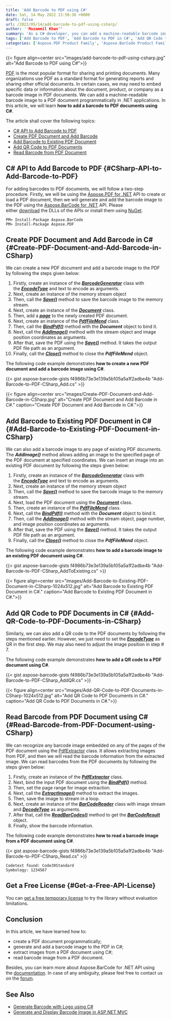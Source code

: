 ```yaml
---
title: 'Add Barcode to PDF using C#'
date: Sat, 14 May 2022 13:58:36 +0000
draft: false
url: /2022/05/14/add-barcode-to-pdf-using-csharp/
author: ''Muzammil Khan''
summary: 'As a C# developer, you can add a machine-readable barcode image to a PDF document programmatically in .NET applications. In this article, you will learn how to add a barcode to PDF documents and read barcode from PDF using C#.'
tags: ['Add Barcode to PDF', 'Add Barcode to PDF in C#', 'Add QR Code to PDF', 'Add QR Code to PDF C#', 'C# API to Add Barcode to PDF', 'C# Barcode API', 'Embed Barcode in PDF C#', 'Read Barcode from PDF', 'Read Barcode from PDF in C#']
categories: ['Aspose.PDF Product Family', 'Aspose.BarCode Product Family']
---
```




{{< figure align=center src="images/add-barcode-to-pdf-using-csharp.jpg" alt="Add Barcode to PDF using C#">}}


[PDF][1] is the most popular format for sharing and printing documents. Many organizations use PDF as a standard format for generating reports and sharing other official documents. In certain cases, we may need to embed specific data or information about the document, product, or company as a barcode image in PDF documents. We can add a machine-readable barcode image to a PDF document programmatically in .NET applications. In this article, we will learn **how to add a barcode to PDF documents using C#**.

The article shall cover the following topics:

*   [C# API to Add Barcode to PDF][2]
*   [Create PDF Document and Add Barcode][3]
*   [Add Barcode to Existing PDF Document][4]
*   [Add QR Code to PDF Documents][5]
*   [Read Barcode from PDF Document][6]

## C# API to Add Barcode to PDF {#CSharp-API-to-Add-Barcode-to-PDF}

For adding barcodes to PDF documents, we will follow a two-step procedure. Firstly, we will be using the [Aspose.PDF for .NET][7] API to create or load a PDF document, then we will generate and add the barcode image to the PDF using the [Aspose.BarCode for .NET][8] API. Please either [download][9] the DLLs of the APIs or install them using [NuGet][10].

```
PM> Install-Package Aspose.BarCode
PM> Install-Package Aspose.PDF
```

## Create PDF Document and Add Barcode in C# {#Create-PDF-Document-and-Add-Barcode-in-CSharp}

We can create a new PDF document and add a barcode image to the PDF by following the steps given below:

1.  Firstly, create an instance of the **_[BarcodeGenerator][11]_** class with the _**[EncodeType][12]**_ and text to encode as arguments.
2.  Next, create an instance of the memory stream object
3.  Then, call the [**_Save()_**][13] method to save the barcode image to the memory stream.
4.  Next, create an instance of the **_[Document][14]_** class.
5.  Then, add a **_[page][15]_** to the newly created PDF document.
6.  Next, create an instance of the **_[PdfFileMend][16]_** class.
7.  Then, call the **_[BindPdf()][17]_** method with the **_Document_** object to bind it.
8.  Next, call the **_[AddImage()][18]_** method with the stream object and image position coordinates as arguments.
9.  After that, save the PDF using the **_[Save()][19]_** method. It takes the output PDF file path as an argument.
10.  Finally, call the **_[Close()][20]_** method to close the **_PdfFileMend_** object.

The following code example demonstrates **how to create a new PDF document and add a barcode image using C#**.

{{< gist aspose-barcode-gists f4986b73e3e139a5b105a5a1f2adbe4b "Add-Barcode-to-PDF-CSharp_Add.cs" >}}



{{< figure align=center src="images/Create-PDF-Document-and-Add-Barcode-in-CSharp.jpg" alt="Create PDF Document and Add Barcode in C#." caption="Create PDF Document and Add Barcode in C#.">}}


## Add Barcode to Existing PDF Document in C# {#Add-Barcode-to-Existing-PDF-Document-in-CSharp}

We can also add a barcode image to any page of existing PDF documents. The **_AddImage()_** method allows adding an image to the specified page of the PDF document at specified coordinates. We can insert an image into an existing PDF document by following the steps given below:

1.  Firstly, create an instance of the **_[BarcodeGenerator][21]_** class with the _**[EncodeType][22]**_ and text to encode as arguments.
2.  Next, create an instance of the memory stream object
3.  Then, call the [**_Save()_**][23] method to save the barcode image to the memory stream.
4.  Next, load the PDF document using the **_[Document][24]_** class.
5.  Then, create an instance of the **_[PdfFileMend][25]_** class.
6.  Next, call the **_[BindPdf()][26]_** method with the **_Document_** object to bind it.
7.  Then, call the **_[AddImage()][27]_** method with the stream object, page number, and image position coordinates as arguments.
8.  After that, save the PDF using the **_[Save()][28]_** method. It takes the output PDF file path as an argument.
9.  Finally, call the **_[Close()][29]_** method to close the **_PdfFileMend_** object.

The following code example demonstrates **how to add a barcode image to an existing PDF document using C#**.

{{< gist aspose-barcode-gists f4986b73e3e139a5b105a5a1f2adbe4b "Add-Barcode-to-PDF-CSharp_AddToExisting.cs" >}}



{{< figure align=center src="images/Add-Barcode-to-Existing-PDF-Document-in-CSharp-1024x512.jpg" alt="Add Barcode to Existing PDF Document in C#." caption="Add Barcode to Existing PDF Document in C#.">}}


## Add QR Code to PDF Documents in C# {#Add-QR-Code-to-PDF-Documents-in-CSharp}

Similarly, we can also add a QR code to the PDF documents by following the steps mentioned earlier. However, we just need to set the _**[EncodeType][30]**_ as QR in the first step. We may also need to adjust the image position in step # 7.

The following code example demonstrates **how to add a QR code to a PDF document using C#**.

{{< gist aspose-barcode-gists f4986b73e3e139a5b105a5a1f2adbe4b "Add-Barcode-to-PDF-CSharp_AddQR.cs" >}}



{{< figure align=center src="images/Add-QR-Code-to-PDF-Documents-in-CSharp-1024x512.jpg" alt="Add QR Code to PDF Documents in C#." caption="Add QR Code to PDF Documents in C#.">}}


## Read Barcode from PDF Document using C# {#Read-Barcode-from-PDF-Document-using-CSharp}

We can recognize any barcode image embedded on any of the pages of the PDF document using the [PdfExtractor][31] class. It allows extracting images from PDF, and then we will read the barcode information from the extracted image. We can read barcodes from the PDF documents by following the steps given below:

1.  Firstly, create an instance of the **_[PdfExtractor][32]_** class.
2.  Next, bind the input PDF document using the **_[BindPdf()][33]_** method.
3.  Then, set the page range for image extraction.
4.  Next, call the **_[ExtractImage()][34]_** method to extract the images.
5.  Then, save the image to stream in a loop.
6.  Next, create an instance of the **_[BarCodeReader][35]_** class with image stream and **_[DecodeType][36]_** as arguments.
7.  After that, call the **_[ReadBarCodes()][37]_** method to get the **_[BarCodeResult][38]_** object.
8.  Finally, show the barcode information.

The following code example demonstrates **how to read a barcode image from a PDF document using C#**.

{{< gist aspose-barcode-gists f4986b73e3e139a5b105a5a1f2adbe4b "Add-Barcode-to-PDF-CSharp_Read.cs" >}}

```
Codetext found: Code39Standard
Symbology: 1234567
```

## Get a Free License {#Get-a-Free-API-License}

You can [get a free temporary license][39] to try the library without evaluation limitations.

## Conclusion

In this article, we have learned how to:

*   create a PDF document programmatically;
*   generate and add a barcode image to the PDF in C#;
*   extract images from a PDF document using C#;
*   read barcode image from a PDF document.

Besides, you can learn more about Aspose.BarCode for .NET API using the [documentation][40]. In case of any ambiguity, please feel free to contact us on the [forum][41].

## See Also

*   [Generate Barcode with Logo using C#][42]
*   [Generate and Display Barcode Image in ASP.NET MVC][43]




[1]: https://docs.fileformat.com/pdf/
[2]: #CSharp-API-to-Add-Barcode-to-PDF
[3]: #Create-PDF-Document-and-Add-Barcode-in-CSharp
[4]: #Add-Barcode-to-Existing-PDF-Document-in-CSharp
[5]: #Add-QR-Code-to-PDF-Documents-in-CSharp
[6]: #Read-Barcode-from-PDF-Document-using-CSharp
[7]: https://products.aspose.com/finance/net
[8]: https://products.aspose.com/barcode/net/
[9]: https://downloads.aspose.com/barcode/net
[10]: https://www.nuget.org/packages/aspose.barcode
[11]: https://apireference.aspose.com/barcode/net/aspose.barcode.generation/barcodegenerator
[12]: https://apireference.aspose.com/barcode/net/aspose.barcode.generation/encodetypes
[13]: https://apireference.aspose.com/barcode/net/aspose.barcode.generation.barcodegenerator/save/methods/2
[14]: https://apireference.aspose.com/pdf/net/aspose.pdf/document
[15]: https://apireference.aspose.com/pdf/net/aspose.pdf/page
[16]: https://apireference.aspose.com/pdf/net/aspose.pdf.facades/pdffilemend
[17]: https://apireference.aspose.com/pdf/net/aspose.pdf.facades/facade/methods/bindpdf
[18]: https://apireference.aspose.com/pdf/net/aspose.pdf.facades/pdffilemend/methods/addimage
[19]: https://apireference.aspose.com/pdf/net/aspose.pdf.facades.pdffilemend/save/methods/1
[20]: https://apireference.aspose.com/pdf/net/aspose.pdf.facades/pdffilemend/methods/close
[21]: https://apireference.aspose.com/barcode/net/aspose.barcode.generation/barcodegenerator
[22]: https://apireference.aspose.com/barcode/net/aspose.barcode.generation/encodetypes
[23]: https://apireference.aspose.com/barcode/net/aspose.barcode.generation.barcodegenerator/save/methods/2
[24]: https://apireference.aspose.com/pdf/net/aspose.pdf/document
[25]: https://apireference.aspose.com/pdf/net/aspose.pdf.facades/pdffilemend
[26]: https://apireference.aspose.com/pdf/net/aspose.pdf.facades/facade/methods/bindpdf
[27]: https://apireference.aspose.com/pdf/net/aspose.pdf.facades/pdffilemend/methods/addimage
[28]: https://apireference.aspose.com/pdf/net/aspose.pdf.facades.pdffilemend/save/methods/1
[29]: https://apireference.aspose.com/pdf/net/aspose.pdf.facades/pdffilemend/methods/close
[30]: https://apireference.aspose.com/barcode/net/aspose.barcode.generation/encodetypes
[31]: https://apireference.aspose.com/pdf/net/aspose.pdf.facades/pdfextractor
[32]: https://apireference.aspose.com/pdf/net/aspose.pdf.facades/pdfextractor
[33]: https://apireference.aspose.com/pdf/net/aspose.pdf.facades.pdfextractor/bindpdf/methods/1
[34]: https://apireference.aspose.com/pdf/net/aspose.pdf.facades/pdfextractor/methods/extractimage
[35]: https://apireference.aspose.com/barcode/net/aspose.barcode.barcoderecognition/barcodereader
[36]: https://apireference.aspose.com/barcode/net/aspose.barcode.barcoderecognition/barcodereader/constructors/2
[37]: https://apireference.aspose.com/barcode/net/aspose.barcode.barcoderecognition/barcodereader/methods/readbarcodes
[38]: https://apireference.aspose.com/barcode/net/aspose.barcode.barcoderecognition/barcoderesult
[39]: https://purchase.aspose.com/temporary-license
[40]: https://docs.aspose.com/barcode/net/
[41]: https://forum.aspose.com/c/barcode/13
[42]: https://blog.aspose.com/2022/04/23/generate-barcode-with-logo-using-csharp/
[43]: https://blog.aspose.com/2022/04/04/generate-and-display-barcode-image-in-asp-net-mvc/




